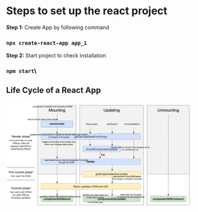 # Steps to set up the react project

**Step 1:** Create App by following command
### `npx create-react-app app_1`

**Step 2:** Start project to check installation
### `npm start`\



## Life Cycle of a React App

![React App Life Cycle](./images/lifecycle.png)
